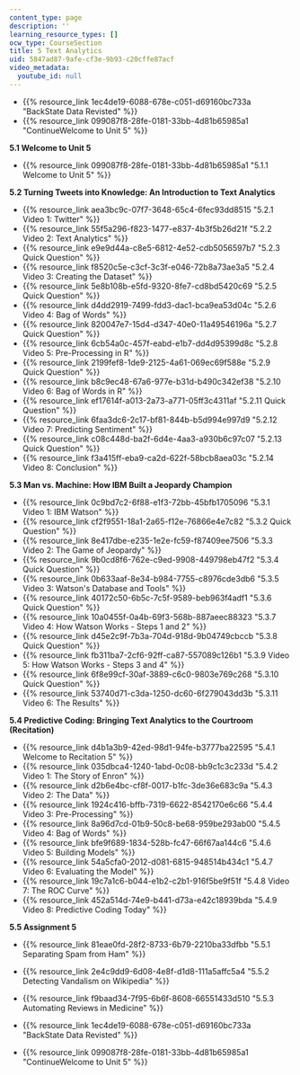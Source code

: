 ```yaml
---
content_type: page
description: ''
learning_resource_types: []
ocw_type: CourseSection
title: 5 Text Analytics
uid: 5847ad87-9afe-cf3e-9b93-c20cffe87acf
video_metadata:
  youtube_id: null
---
```


*   {{% resource_link 1ec4de19-6088-678e-c051-d69160bc733a "BackState Data Revisted" %}}
*   {{% resource_link 099087f8-28fe-0181-33bb-4d81b65985a1 "ContinueWelcome to Unit 5" %}}

**5.1 Welcome to Unit 5**

*   {{% resource_link 099087f8-28fe-0181-33bb-4d81b65985a1 "5.1.1 Welcome to Unit 5" %}}

**5.2 Turning Tweets into Knowledge: An Introduction to Text Analytics**

*   {{% resource_link aea3bc9c-07f7-3648-65c4-6fec93dd8515 "5.2.1 Video 1: Twitter" %}}
*   {{% resource_link 55f5a296-f823-1477-e837-4b3f5b26d21f "5.2.2 Video 2: Text Analytics" %}}
*   {{% resource_link e9e9d44a-c8e5-6812-4e52-cdb5056597b7 "5.2.3 Quick Question" %}}
*   {{% resource_link f8520c5e-c3cf-3c3f-e046-72b8a73ae3a5 "5.2.4 Video 3: Creating the Dataset" %}}
*   {{% resource_link 5e8b108b-e5fd-9320-8fe7-cd8bd5420c69 "5.2.5 Quick Question" %}}
*   {{% resource_link d4dd2919-7499-fdd3-dac1-bca9ea53d04c "5.2.6 Video 4: Bag of Words" %}}
*   {{% resource_link 820047e7-15d4-d347-40e0-11a49546196a "5.2.7 Quick Question" %}}
*   {{% resource_link 6cb54a0c-457f-eabd-e1b7-dd4d95399d8c "5.2.8 Video 5: Pre-Processing in R" %}}
*   {{% resource_link 2199fef8-1de9-2125-4a61-069ec69f588e "5.2.9 Quick Question" %}}
*   {{% resource_link b8c9ec48-67a6-977e-b31d-b490c342ef38 "5.2.10 Video 6: Bag of Words in R" %}}
*   {{% resource_link ef17614f-a013-2a73-a771-05ff3c4311af "5.2.11 Quick Question" %}}
*   {{% resource_link 6faa3dc6-2c17-bf81-844b-b5d994e997d9 "5.2.12 Video 7: Predicting Sentiment" %}}
*   {{% resource_link c08c448d-ba2f-6d4e-4aa3-a930b6c97c07 "5.2.13 Quick Question" %}}
*   {{% resource_link f3a415ff-eba9-ca2d-622f-58bcb8aea03c "5.2.14 Video 8: Conclusion" %}}

**5.3 Man vs. Machine: How IBM Built a Jeopardy Champion**

*   {{% resource_link 0c9bd7c2-6f88-e1f3-72bb-45bfb1705096 "5.3.1 Video 1: IBM Watson" %}}
*   {{% resource_link cf2f9551-18a1-2a65-f12e-76866e4e7c82 "5.3.2 Quick Question" %}}
*   {{% resource_link 8e417dbe-e235-1e2e-fc59-f87409ee7506 "5.3.3 Video 2: The Game of Jeopardy" %}}
*   {{% resource_link 9b0cd8f6-762e-c9ed-9908-449798eb47f2 "5.3.4 Quick Question" %}}
*   {{% resource_link 0b633aaf-8e34-b984-7755-c8976cde3db6 "5.3.5 Video 3: Watson's Database and Tools" %}}
*   {{% resource_link 40172c50-6b5c-7c5f-9589-beb963f4adf1 "5.3.6 Quick Question" %}}
*   {{% resource_link 10a0455f-0a4b-69f3-568b-887aeec88323 "5.3.7 Video 4: How Watson Works - Steps 1 and 2" %}}
*   {{% resource_link d45e2c9f-7b3a-704d-918d-9b04749cbccb "5.3.8 Quick Question" %}}
*   {{% resource_link fb311ba7-2cf6-92ff-ca87-557089c126b1 "5.3.9 Video 5: How Watson Works - Steps 3 and 4" %}}
*   {{% resource_link 6f8e99cf-30af-3889-c6c0-9803e769c268 "5.3.10 Quick Question" %}}
*   {{% resource_link 53740d71-c3da-1250-dc60-6f279043dd3b "5.3.11 Video 6: The Results" %}}

**5.4 Predictive Coding: Bringing Text Analytics to the Courtroom (Recitation)**

*   {{% resource_link d4b1a3b9-42ed-98d1-94fe-b3777ba22595 "5.4.1 Welcome to Recitation 5" %}}
*   {{% resource_link 035dbca4-1240-1abd-0c08-bb9c1c3c233d "5.4.2 Video 1: The Story of Enron" %}}
*   {{% resource_link d2b6e4bc-cf8f-0017-b1fc-3de36e683c9a "5.4.3 Video 2: The Data" %}}
*   {{% resource_link 1924c416-bffb-7319-6622-8542170e6c66 "5.4.4 Video 3: Pre-Processing" %}}
*   {{% resource_link 8a96d7cd-01b9-50c8-be68-959be293ab00 "5.4.5 Video 4: Bag of Words" %}}
*   {{% resource_link bfe9f689-1834-528b-fc47-66f67aa144c6 "5.4.6 Video 5: Building Models" %}}
*   {{% resource_link 54a5cfa0-2012-d081-6815-948514b434c1 "5.4.7 Video 6: Evaluating the Model" %}}
*   {{% resource_link 19c7a1c6-b044-e1b2-c2b1-916f5be9f51f "5.4.8 Video 7: The ROC Curve" %}}
*   {{% resource_link 452a514d-74e9-b441-d73a-e42c18939bda "5.4.9 Video 8: Predictive Coding Today" %}}

**5.5 Assignment 5**

*   {{% resource_link 81eae0fd-28f2-8733-6b79-2210ba33dfbb "5.5.1 Separating Spam from Ham" %}}
*   {{% resource_link 2e4c9dd9-6d08-4e8f-d1d8-111a5affc5a4 "5.5.2 Detecting Vandalism on Wikipedia" %}}
*   {{% resource_link f9baad34-7f95-6b6f-8608-66551433d510 "5.5.3 Automating Reviews in Medicine" %}}

*   {{% resource_link 1ec4de19-6088-678e-c051-d69160bc733a "BackState Data Revisted" %}}
*   {{% resource_link 099087f8-28fe-0181-33bb-4d81b65985a1 "ContinueWelcome to Unit 5" %}}